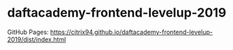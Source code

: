 # daftacademy-frontend-levelup-2019

GitHub Pages: https://citrix94.github.io/daftacademy-frontend-levelup-2019/dist/index.html
